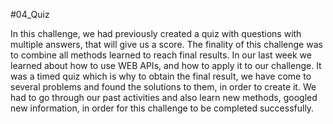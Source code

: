 #04_Quiz

In this challenge, we had previously created a quiz with questions with multiple answers, that will give us a score. 
The finality of this challenge was to combine all methods learned to reach  final results. In our last week we learned about how to use WEB APIs, and how to apply it to our challenge. 
It was a timed quiz which is why to obtain the final result, we have come to several problems and found the solutions to them, in order to create it. We had to go through our past activities and also learn new methods, googled new information, in order for this challenge to be completed successfully.
